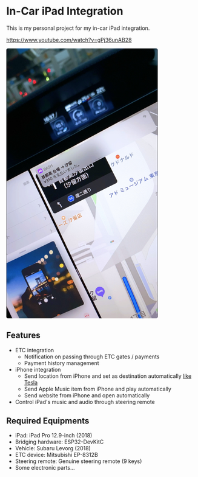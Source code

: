 # In-Car iPad Integration

This is my personal project for my in-car iPad integration.

https://www.youtube.com/watch?v=gPj36unAB28

<img src="documents/payment.jpg" width="400">

## Features

* ETC integration
    * Notification on passing through ETC gates / payments
    * Payment history management
* iPhone integration
    * Send location from iPhone and set as destination automatically [like Tesla](https://youtu.be/Xl81fd1HM7U?t=32)
    * Send Apple Music item from iPhone and play automatically
    * Send website from iPhone and open automatically
* Control iPad's music and audio through steering remote

## Required Equipments

* iPad: iPad Pro 12.9-inch (2018)
* Bridging hardware: ESP32-DevKitC
* Vehicle: Subaru Levorg (2018)
* ETC device: Mitsubishi EP-8312B
* Steering remote: Genuine steering remote (9 keys)
* Some electronic parts...
